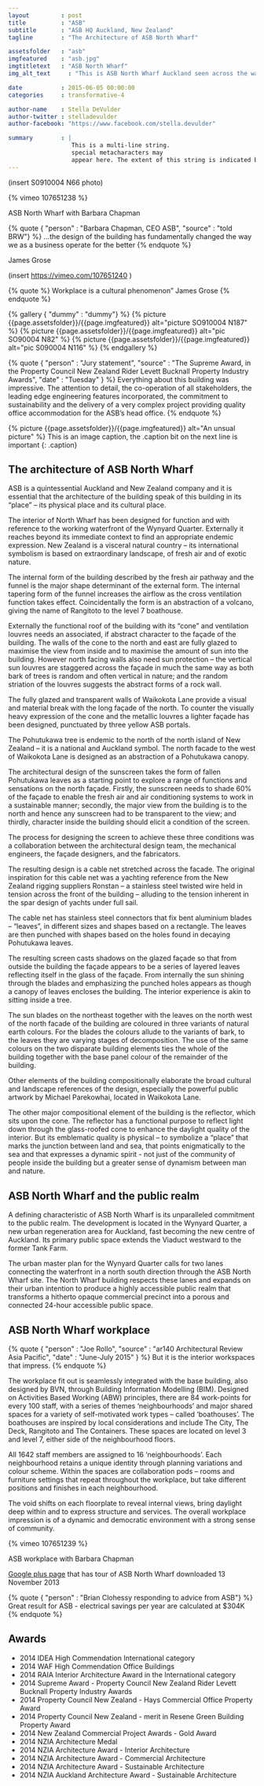 ```yaml
---
layout         : post
title          : "ASB"
subtitle       : "ASB HQ Auckland, New Zealand" 
tagline        : "The Architecture of ASB North Wharf"

assetsfolder   : "asb"
imgfeatured    : "asb.jpg"
imgtitletext   : "ASB North Wharf"
img_alt_text     : "This is ASB North Wharf Auckland seen across the water"

date           : 2015-06-05 00:00:00
categories     : transformative-4

author-name    : Stella DeVulder
author-twitter : stelladevulder
author-facebook: "https://www.facebook.com/stella.devulder"

summary        : |
                  This is a multi-line string.
                  special metacharacters may
                  appear here. The extent of this string is indicated by indentation.
---
```

(insert S0910004 N66 photo)

 {% vimeo 107651238 %}

ASB North Wharf with Barbara Chapman

{% quote { "person" : "Barbara Chapman, CEO ASB", "source" : "told BRW"} %}
    …the design of the building has fundamentally changed the way we as a business operate for the better
{% endquote %}

James Grose

(insert https://vimeo.com/107651240 )

{% quote %}
    Workplace is a cultural phenomenon” James Grose
{% endquote %}

{% gallery { "dummy" : "dummy"} %}
    {% picture {{page.assetsfolder}}/{{page.imgfeatured}} alt="picture SO910004 N187" %}
    {% picture {{page.assetsfolder}}/{{page.imgfeatured}} alt="pic SO90004 N82" %}
    {% picture {{page.assetsfolder}}/{{page.imgfeatured}} alt="pic S090004 N116" %}
{% endgallery %}

{% quote { "person" : "Jury statement", "source" : "The Supreme Award, in the Property Council New Zealand Rider Levett Bucknall Property Industry Awards", "date" : "Tuesday"  } %}
    Everything about this building was impressive. The attention to detail, the co-operation of all stakeholders, the leading edge engineering features incorporated, the commitment to sustainability and the delivery of a very complex project providing quality office accommodation for the ASB’s head office.
{% endquote %}    


{% picture {{page.assetsfolder}}/{{page.imgfeatured}} alt="An unsual picture" %}
This is an image caption, the .caption bit on the next line is important
{: .caption}

## The architecture of ASB North Wharf ##

ASB is a quintessential Auckland and New Zealand company and it is essential that the architecture of the building speak of this building in its “place” – its physical place and its cultural place.

The interior of North Wharf has been designed for function and with reference to the working waterfront of the Wynyard Quarter. Externally it reaches beyond its immediate context to find an appropriate endemic expression. New Zealand is a visceral natural country – its international symbolism is based on extraordinary landscape, of fresh air and of exotic nature.

The internal form of the building described by the fresh air pathway and the funnel is the major shape determinant of the external form. The internal tapering form of the funnel increases the airflow as the cross ventilation function takes effect. Coincidentally the form is an abstraction of a volcano, giving the name of Rangitoto to the level 7 boathouse.

Externally the functional roof of the building with its “cone” and ventilation louvres needs an associated, if abstract character to the façade of the building. The walls of the cone to the north and east are fully glazed to maximise the view from inside and to maximise the amount of sun into the building. However north facing walls also need sun protection – the vertical sun louvres are staggered across the façade in much the same way as both bark of trees is random and often vertical in nature; and the random striation of the louvres suggests the abstract forms of a rock wall.

The fully glazed and transparent walls of Waikokota Lane provide a visual and material break with the long façade of the north. To counter the visually heavy expression of the cone and the metallic louvres a lighter façade has been designed, punctuated by three yellow ASB portals.

The Pohutukawa tree is endemic to the north of the north island of New Zealand – it is a national and Auckland symbol. The north facade to the west of Waikokota Lane is designed as an abstraction of a Pohutukawa canopy.

The architectural design of the sunscreen takes the form of fallen Pohutukawa leaves as a starting point to explore a range of functions and sensations on the north façade. Firstly, the sunscreen needs to shade 60% of the façade to enable the fresh air and air conditioning systems to work in a sustainable manner; secondly, the major view from the building is to the north and hence any sunscreen had to be transparent to the view; and thirdly, character inside the building should elicit a condition of the screen.

The process for designing the screen to achieve these three conditions was a collaboration between the architectural design team, the mechanical engineers, the façade designers, and the fabricators.

The resulting design is a cable net stretched across the facade. The original inspiration for this cable net was a yachting reference from the New Zealand rigging suppliers Ronstan – a stainless steel twisted wire held in tension across the front of the building – alluding to the tension inherent in the spar design of yachts under full sail.

The cable net has stainless steel connectors that fix bent aluminium blades – “leaves”, in different sizes and shapes based on a rectangle. The leaves are then punched with shapes based on the holes found in decaying Pohutukawa leaves.

The resulting screen casts shadows on the glazed façade so that from outside the building the façade appears to be a series of layered leaves reflecting itself in the glass of the façade. From internally the sun shining through the blades and emphasizing the punched holes appears as though a canopy of leaves encloses the building. The interior experience is akin to sitting inside a tree.

The sun blades on the northeast together with the leaves on the north west of the north facade of the building are coloured in three variants of natural earth colours. For the blades the colours allude to the variants of bark, to the leaves they are varying stages of decomposition. The use of the same colours on the two disparate building elements ties the whole of the building together with the base panel colour of the remainder of the building.

Other elements of the building compositionally elaborate the broad cultural and landscape references of the design, especially the powerful public artwork by Michael Parekowhai, located in Waikokota Lane.

The other major compositional element of the building is the reflector, which sits upon the cone. The reflector has a functional purpose to reflect light down through the glass-roofed cone to enhance the daylight quality of the interior. But its emblematic quality is physical – to symbolize a “place” that marks the junction between land and sea, that points enigmatically to the sea and that expresses a dynamic spirit - not just of the community of people inside the building but a greater sense of dynamism between man and nature.

## ASB North Wharf and the public realm ##

A defining characteristic of ASB North Wharf is its unparalleled commitment to the public realm. The development is located in the Wynyard Quarter, a new urban regeneration area for Auckland, fast becoming the new centre of Auckland. Its primary public space extends the Viaduct westward to the former Tank Farm.

The urban master plan for the Wynyard Quarter calls for two lanes connecting the waterfront in a north south direction through the ASB North Wharf site. The North Wharf building respects these lanes and expands on their urban intention to produce a highly accessible public realm that transforms a hitherto opaque commercial precinct into a porous and connected 24-hour accessible public space.

## ASB North Wharf workplace ##

{% quote { "person" : "Joe Rollo",  "source" : "ar140 Architectural Review Asia Pacific", "date" : "June-July 2015"  } %} 
But it is the interior workspaces that impress.
{% endquote %}

The workplace fit out is seamlessly integrated with the base building, also designed by BVN, through Building Information Modelling (BIM).  Designed on Activities Based Working (ABW) principles, there are 84 work-points for every 100 staff, with a series of themes ‘neighbourhoods’ and major shared spaces for a variety of self-motivated work types – called ‘boathouses’.  The boathouses are inspired by local considerations and include The City, The Deck, Rangitoto and The Containers.  These spaces are located on level 3 and level 7, either side of the neighbourhood floors.

All 1642 staff members are assigned to 16 ‘neighbourhoods’.  Each neighbourhood retains a unique identity through planning variations and colour scheme.  Within the spaces are collaboration pods – rooms and furniture settings that repeat throughout the workplace, but take different positions and finishes in each neighbourhood.

The void shifts on each floorplate to reveal internal views, bring daylight deep within and to express structure and services. The overall workplace impression is of a dynamic and democratic environment with a strong sense of community.


{% vimeo 107651239 %}

ASB workplace with Barbara Chapman

[Google plus page](http://bit.ly/1i71rpm) that has tour of ASB North Wharf downloaded 13 November 2013

{% quote { "person" : "Brian Clohessy responding to advice from ASB"} %}
    Great result for ASB - electrical savings per year are calculated at $304K
{% endquote %}

## Awards ##

 * 2014 IDEA High Commendation International category
 * 2014 WAF High Commendation Office Buildings
 * 2014 RAIA Interior Architecture Award in the International category
 * 2014 Supreme Award - Property Council New Zealand Rider Levett Bucknall Property Industry Awards
 * 2014 Property Council New Zealand - Hays Commercial Office Property Award
 * 2014 Property Council New Zealand - merit in Resene Green Building Property Award
 * 2014 New Zealand Commercial Project Awards - Gold Award
 * 2014 NZIA Architecture Medal
 * 2014 NZIA Architecture Award - Interior Architecture
 * 2014 NZIA Architecture Award - Commercial Architecture
 * 2014 NZIA Architecture Award - Sustainable Architecture
 * 2014 NZIA Auckland Architecture Award - Sustainable Architecture
